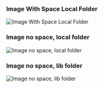 
### Image With Space Local Folder
![Image With Space Local Folder](./img%20with%20space.png)

### Image no space, local folder
![Image no space, local folder](./img.png)

### Image no space, lib folder
![Image no space, lib folder](../lib/images/img.png)

<style>
  .test-decoration {
    background-image: radial-gradient(orange, yellow);
    border-radius: 100%;
    padding: 2em;
    margin: 2em;
  }

  .test-shadow {
    box-shadow: -1ex 2ex 2ex lightgray;
  }
</style>